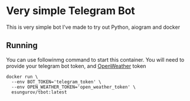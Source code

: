 # Very simple Telegram Bot #

This is very simple bot I've made to try out Python, aiogram and docker

## Running ##

You can use followinmg command to start this container.
You will need to provide your telegram bot token, and [OpenWeather](https://openweathermap.org) token

```console
docker run \
  --env BOT_TOKEN='telegram_token' \
  --env OPEN_WEATHER_TOKEN='open_weather_token' \
  esungurov/tbot:latest
```